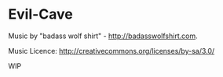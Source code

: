 Evil-Cave
=========

Music by "badass wolf shirt" - http://badasswolfshirt.com.

Music Licence: http://creativecommons.org/licenses/by-sa/3.0/

WIP
